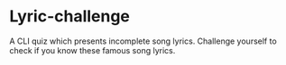 # Lyric-challenge

A CLI quiz which presents incomplete song lyrics. Challenge yourself to check if you know these famous song lyrics.
